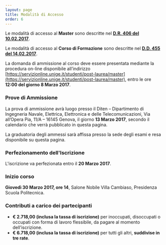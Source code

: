 ```yaml
---
layout: page
title: Modalità di Accesso
order: 6
---
```


Le modalità di accesso al **Master** sono descritte nel [**D.R. 406 del 10.02.2017**](https://www.studenti.unige.it/sites/www.studenti.unige.it/files/master/D.R.%20406%20del%2010.02.2017%20BANDO%20F.TO_.pdf).

Le modalità di accesso al **Corso di Formazione** sono descritte nel [**D.D. 455 del 14.02.2017**](https://www.studenti.unige.it/sites/www.studenti.unige.it/files/Decr.%20n.%20455%20c.f.%20cyber%20rettif%203%20firmato.pdf).


La domanda di ammissione al corso deve essere presentata mediante la procedura on-line disponibile
all’indirizzo [https://servizionline.unige.it/studenti/post-laurea/master](https://servizionline.unige.it/studenti/post-laurea/master), entro le ore **12:00 del giorno 8 Marzo 2017**.

### Prove di Ammissione 

La prova di ammissione avrà luogo presso il Diten – Dipartimento di Ingegneria Navale, Elettrica,
Elettronica e delle Telecomunicazioni, Via all’Opera Pia, 11/A – 16145 Genova, il giorno **13 Marzo 2017**, secondo il calendario che verrà pubblicato in questa pagina.

La graduatoria degli ammessi sarà affissa presso la sede degli esami e resa disponibile su questa pagina.


### Perfezionamento dell'Iscrizione 
L'iscrizione va perfezionata entro il **20 Marzo 2017**.

### Inizio corso
**Giovedì 30 Marzo 2017, ore 14**, Salone Nobile Villa Cambiaso, Presidenza Scuola Politecnica.

### Contributi a carico dei partecipanti

* **€ 2.718,00 (inclusa la tassa di iscrizione)** per inoccupati, disoccupati o occupati con forma di lavoro
flessibile, da pagare al momento dell’iscrizione.
* **€ 6.718,00 (inclusa la tassa di iscrizione)** per tutti gli altri, **suddivise in tre rate**.

